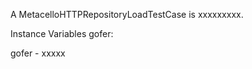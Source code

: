A MetacelloHTTPRepositoryLoadTestCase is xxxxxxxxx.Instance Variables	gofer:		<Object>gofer	- xxxxx